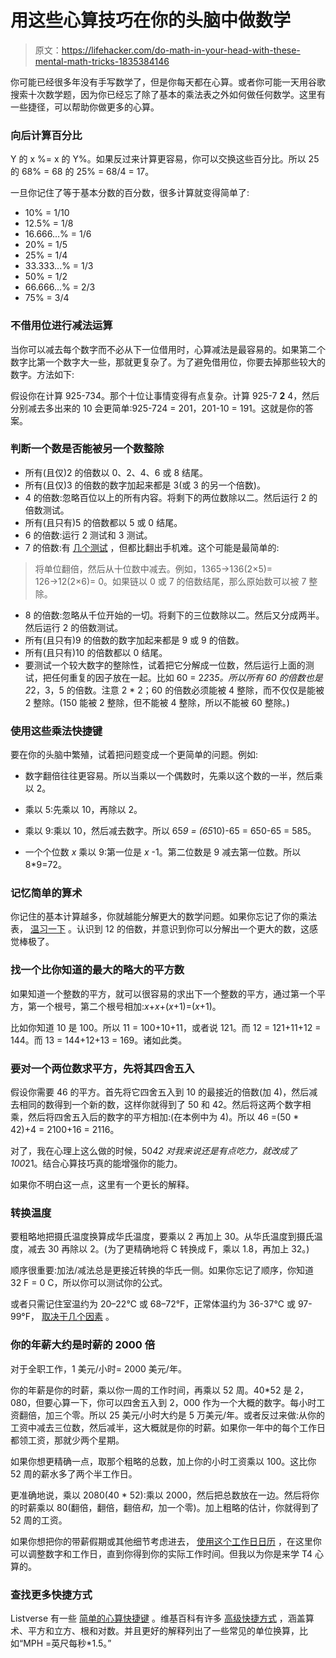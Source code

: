 # 用这些心算技巧在你的头脑中做数学

> 原文：<https://lifehacker.com/do-math-in-your-head-with-these-mental-math-tricks-1835384146>

你可能已经很多年没有手写数学了，但是你每天都在心算。或者你可能一天用谷歌搜索十次数学题，因为你已经忘了除了基本的乘法表之外如何做任何数学。这里有一些捷径，可以帮助你做更多的心算。



### 向后计算百分比

Y 的 x %= x 的 Y%。如果反过来计算更容易，你可以交换这些百分比。所以 25 的 68% = 68 的 25% = 68/4 = 17。

一旦你记住了等于基本分数的百分数，很多计算就变得简单了:

*   10% = 1/10
*   12.5% = 1/8
*   16.666...% = 1/6
*   20% = 1/5
*   25% = 1/4
*   33.333...% = 1/3
*   50% = 1/2
*   66.666...% = 2/3
*   75% = 3/4

### 不借用位进行减法运算

当你可以减去每个数字而不必从下一位借用时，心算减法是最容易的。如果第二个数字比第一个数字大一些，那就更复杂了。为了避免借用位，你要去掉那些较大的数字。方法如下:

假设你在计算 925-734。那个十位让事情变得有点复杂。计算 925-7 **2** 4，然后分别减去多出来的 10 会更简单:925-724 = 201，201-10 = 191。这就是你的答案。

### 判断一个数是否能被另一个数整除

*   所有(且仅)2 的倍数以 0、2、4、6 或 8 结尾。
*   所有(且仅)3 的倍数的数字加起来都是 3(或 3 的另一个倍数)。
*   4 的倍数:忽略百位以上的所有内容。将剩下的两位数除以二。然后运行 2 的倍数测试。
*   所有(且只有)5 的倍数都以 5 或 0 结尾。
*   6 的倍数:运行 2 测试和 3 测试。
*   7 的倍数:有 [几个测试](https://nrich.maths.org/1308) ，但都比翻出手机难。这个可能是最简单的:

> 将单位翻倍，然后从十位数中减去。例如，1365→136(2×5)= 126→12(2×6)= 0。如果链以 0 或 7 的倍数结尾，那么原始数可以被 7 整除。

*   8 的倍数:忽略从千位开始的一切。将剩下的三位数除以二。然后又分成两半。然后运行 2 的倍数测试。
*   所有(且只有)9 的倍数的数字加起来都是 9 或 9 的倍数。
*   所有(且只有)10 的倍数都以 0 结尾。
*   要测试一个较大数字的整除性，试着把它分解成一位数，然后运行上面的测试，把任何重复的因子放在一起。比如 60 = 2*2*3*5。所以所有 60 的倍数也是 2*2，3，5 的倍数。注意 2 * 2；60 的倍数必须能被 4 整除，而不仅仅是能被 2 整除。(150 能被 2 整除，但不能被 4 整除，所以不能被 60 整除。)

### 使用这些乘法快捷键

要在你的头脑中繁殖，试着把问题变成一个更简单的问题。例如:

*   数字翻倍往往更容易。所以当乘以一个偶数时，先乘以这个数的一半，然后乘以 2。
*   乘以 5:先乘以 10，再除以 2。
*   乘以 9:乘以 10，然后减去数字。所以 65*9 = (65*10)-65 = 650-65 = 585。

*   一个个位数 *x* 乘以 9:第一位是 *x* -1。第二位数是 9 减去第一位数。所以 8*9=72。

### 记忆简单的算术

你记住的基本计算越多，你就越能分解更大的数学问题。如果你忘记了你的乘法表， [温习一下](https://www.mathsisfun.com/tables.html) 。认识到 12 的倍数，并意识到你可以分解出一个更大的数，这感觉棒极了。

### 找一个比你知道的最大的略大的平方数

如果知道一个整数的平方，就可以很容易的求出下一个整数的平方，通过第一个平方，第一个根号，第二个根号相加:*x*+*x*+(*x*+1)=(*x*+1)。

比如你知道 10 是 100。所以 11 = 100+10+11，或者说 121。而 12 = 121+11+12 = 144。而 13 = 144+12+13 = 169。诸如此类。

### 要对一个两位数求平方，先将其四舍五入

假设你需要 46 的平方。首先将它四舍五入到 10 的最接近的倍数(加 4)，然后减去相同的数得到一个新的数，这样你就得到了 50 和 42。然后将这两个数字相乘，然后将四舍五入后的数字的平方相加:(在本例中为 4)。所以 46 =(50 * 42)+4 = 2100+16 = 2116。

对了，我在心理上这么做的时候，50*42 对我来说还是有点吃力，就改成了 100*21。结合心算技巧真的能增强你的能力。

如果你不明白这一点，这里有一个更长的解释。

### 转换温度

要粗略地把摄氏温度换算成华氏温度，要乘以 2 再加上 30。从华氏温度到摄氏温度，减去 30 再除以 2。(为了更精确地将 C 转换成 F，乘以 1.8，再加上 32。)

顺序很重要:加法/减法总是更接近转换的华氏一侧。如果你忘记了顺序，你知道 32 F = 0 C，所以你可以测试你的公式。

或者只需记住室温约为 20–22°C 或 68–72°F，正常体温约为 36-37°C 或 97-99°F， [取决于几个因素](https://www.beckershospitalreview.com/quality/98-6-is-not-the-average-human-body-temp-study-suggests.html) 。

### 你的年薪大约是时薪的 2000 倍

对于全职工作，1 美元/小时= 2000 美元/年。

你的年薪是你的时薪，乘以你一周的工作时间，再乘以 52 周。40*52 是 2，080，但要心算一下，你可以四舍五入到 2，000 作为一个大概的数字。每小时工资翻倍，加三个零。所以 25 美元/小时大约是 5 万美元/年。或者反过来做:从你的工资中减去三位数，然后减半，这大概就是你的时薪。如果你一年中的每个工作日都领工资，那就少两个星期。

如果你想更精确一点，取那个粗略的总数，加上你的小时工资乘以 100。这比你 52 周的薪水多了两个半工作日。

更准确地说，乘以 2080(40 * 52):乘以 2000，然后把总数放在一边。然后将你的时薪乘以 80(翻倍，翻倍，翻倍*和*，加一个零)。加上粗略的估计，你就得到了 52 周的工资。

如果你想把你的带薪假期或其他细节考虑进去， [使用这个工作日日历](https://www.calendar-12.com/working_days/2019) ，在这里你可以调整数字和工作日，直到你得到你的实际工作时间。但我以为你是来学 T4 心算的。

### 查找更多快捷方式

Listverse 有一些 [简单的心算快捷键](http://listverse.com/2007/09/17/10-easy-arithmetic-tricks/) 。维基百科有许多 [高级快捷方式](https://en.wikipedia.org/wiki/Mental_calculation) ，涵盖算术、平方和立方、根和对数。并且更好的解释列出了一些常见的单位换算，比如“MPH =英尺每秒*1.5。”